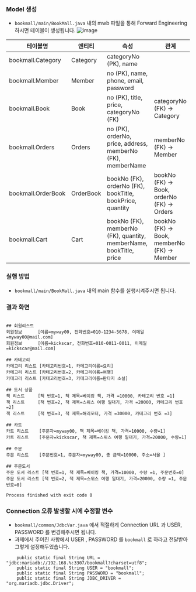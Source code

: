 ### Model 생성
- `bookmall/main/BookMall.java` 내의 mwb 파일을 통해 Forward Engineering 하시면 테이블이 생성됩니다. 
![image](https://velog.velcdn.com/images/myway00/post/c48a5f91-b809-41f9-8f74-937d990a9a4d/image.PNG)

| 테이블명        | 엔티티          | 속성                                               | 관계                                             |
|-----------------|----------------|----------------------------------------------------|--------------------------------------------------|
| bookmall.Category | Category       | categoryNo (PK), name                               |                                                  |
| bookmall.Member   | Member         | no (PK), name, phone, email, password               |                                                  |
| bookmall.Book     | Book           | no (PK), title, price, categoryNo (FK)             | categoryNo (FK) → Category                      |
| bookmall.Orders   | Orders         | no (PK), orderNo, price, address, memberNo (FK), memberName | memberNo (FK) → Member                          |
| bookmall.OrderBook| OrderBook      | bookNo (FK), orderNo (FK), bookTitle, bookPrice, quantity | bookNo (FK) → Book, orderNo (FK) → Orders    |
| bookmall.Cart     | Cart           | bookNo (FK), memberNo (FK), quantity, memberName, bookTitle, price | bookNo (FK) → Book, memberNo (FK) → Member |

### 실행 방법 
- `bookmall/main/BookMall.java` 내의 main 함수를 실행시켜주시면 됩니다.

### 결과 화면
``` 

## 회원리스트
회원정보      [이름=myway00, 전화번호=010-1234-5678, 이메일=myway00@mail.com]
회원정보      [이름=kickscar, 전화번호=010-0011-0011, 이메일=kickscar@mail.com]

## 카테고리
카테고리 리스트 [카테고리번호=1, 카테고리이름=요리]
카테고리 리스트 [카테고리번호=2, 카테고리이름=여행]
카테고리 리스트 [카테고리번호=3, 카테고리이름=판타지 소설]

## 도서 상품
책 리스트     [책 번호=1, 책 제목=베이킹 책, 가격 =10000, 카테고리 번호 =1]
책 리스트     [책 번호=2, 책 제목=스위스 여행 일대기, 가격 =20000, 카테고리 번호 =2]
책 리스트     [책 번호=3, 책 제목=해리포터, 가격 =30000, 카테고리 번호 =3]

## 카트
카트 리스트    [주문자=myway00, 책 제목=베이킹 책, 가격=10000, 수량=1]
카트 리스트    [주문자=kickscar, 책 제목=스위스 여행 일대기, 가격=20000, 수량=1]

## 주문
주문 리스트    [주문번호=1, 주문자=myway00, 총 금액=10000, 주소=서울 ]

## 주문도서
주문 도서 리스트 [책 번호=1, 책 제목=베이킹 책, 가격=10000, 수량 =1, 주문번호=0]
주문 도서 리스트 [책 번호=2, 책 제목=스위스 여행 일대기, 가격=20000, 수량 =1, 주문번호=0]

Process finished with exit code 0

```

### Connection 오류 발생할 시에 수정할 변수 
- `bookmall/common/JdbcVar.java` 에서 적절하게 Connection URL 과 USER, PASSWORD 를 변경해주시면 됩니다.
- 과제에서 주어진 사항에서 USER , PASSWORD 를 `bookmall` 로 하라고 전달받아 그렇게 설정해두었습니다. 
``` 
    public static final String URL = "jdbc:mariadb://192.168.%:3307/bookmall?charset=utf8";
    public static final String USER = "bookmall";
    public static final String PASSWORD = "bookmall";
    public static final String JDBC_DRIVER = "org.mariadb.jdbc.Driver"; 
```